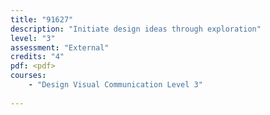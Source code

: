 ```yaml
---
title: "91627"
description: "Initiate design ideas through exploration"
level: "3"
assessment: "External"
credits: "4"
pdf: <pdf>
courses:
    - "Design Visual Communication Level 3"
    
---
```

